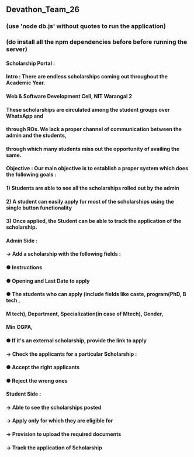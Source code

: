 ## Devathon_Team_26

### (use 'node db.js' without quotes to run the application)
### (do install all the npm dependencies before before running the server)

#### Scholarship Portal :
#### Intro : There are endless scholarships coming out throughout the Academic Year.
#### Web & Software Development Cell, NIT Warangal 2
#### These scholarships are circulated among the student groups over WhatsApp and
#### through ROs. We lack a proper channel of communication between the admin and the students,
#### through which many students miss out the opportunity of availing the same.
#### Objective : Our main objective is to establish a proper system which does the following goals :
#### 1) Students are able to see all the scholarships rolled out by the admin
#### 2) A student can easily apply for most of the scholarships using the single button functionality
#### 3) Once applied, the Student can be able to track the application of the scholarship.
#### Admin Side :
#### → Add a scholarship with the following fields :
#### ● Instructions
#### ● Opening and Last Date to apply
#### ● The students who can apply (include fields like caste, program(PhD, B tech ,
#### M tech), Department, Specialization(in case of Mtech), Gender,
#### Min CGPA,
#### ● If it's an external scholarship, provide the link to apply
#### → Check the applicants for a particular Scholarship :
#### ● Accept the right applicants
#### ● Reject the wrong ones
#### Student Side :
#### → Able to see the scholarships posted
#### → Apply only for which they are eligible for
#### → Provision to upload the required documents
#### → Track the application of Scholarship
